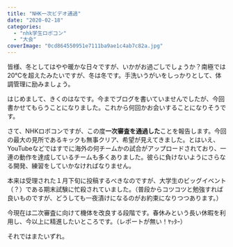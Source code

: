 ```yaml
---
title: "NHK一次ビデオ通過"
date: "2020-02-18"
categories: 
  - "nhk学生ロボコン"
  - "大会"
coverImage: "0cd864550951e7111ba9ae1c4ab7c82a.jpg"
---
```


皆様、冬としてはやや暖かな日々ですが、いかがお過ごしでしょうか？南極では20℃を超えたみたいですが、冬は冬です。手洗いうがいをしっかりとして、体調管理に励みましょう。

はじめまして、きくのはなです。今までブログを書いていませんでしたが、今回書かせてもらうことになりました。これから何回かお会いすることになりそうです。

さて、NHKロボコンですが、この度**一次審査を通過した**ことを報告します。今回の最大の見所であるキックも無事クリア、希望が見えてきました。とはいえ、YouTubeなどではすでに海外の何チームかの試合がアップロードされており、一連の動作を達成しているチームも多くありました。彼らに負けないようにさらなる開発、練習をしていかなければなりません。

本来は受理された１月下旬に投稿するべきなのですが、大学生のビッグイベント（？）である期末試験に忙殺されていました。（普段からコツコツと勉強すれば良いものですが、どうしても一夜漬けになるのがお約束になりつつあります。）

今現在は二次審査に向けて機体を改良する段階です。春休みという長い休暇を利用し、今以上に精進したいところです。（レポートが無い！ﾔｯﾀｰ）

それではまたいずれ。
